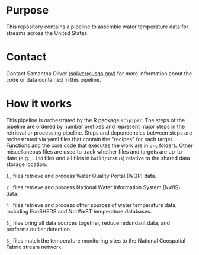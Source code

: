 # Purpose
This repository contains a pipeline to assemble water temperature data for streams across the United States.

# Contact
Contact Samantha Oliver (soliver@usgs.gov) for more information about the code or data contained in this pipeline.

# How it works
This pipeline is orchestrated by the R package `scipiper`. The steps of the pipeline
are ordered by number prefixes and represent major steps in the retrieval or processing pipeline.
Steps and dependencies between steps are orchestrated via yaml files that contain the "recipes"
for each target. Functions and the core code that executes the work are in `src` folders. 
Other miscellaneous files are used to track whether files and targets are up-to-date 
(e.g., `.ind` files and all files in `build/status`) relative to the shared data storage location. 

`1_` files retrieve and process Water Quality Portal (WQP) data.

`2_` files retrieve and process National Water Information System (NWIS) data.

`4_` files retrieve and process other sources of water temperature data, including EcoSHEDS and NorWeST temperature databases.

`5_` files bring all data sources together, reduce redundant data, and performs outlier detection.

`6_` files match the temperature monitoring sites to the National Geospatial Fabric stream network. 
